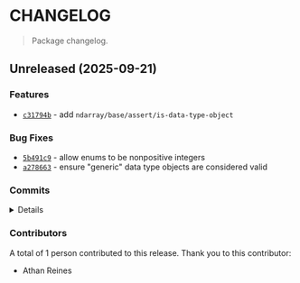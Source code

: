# CHANGELOG

> Package changelog.

<section class="release" id="unreleased">

## Unreleased (2025-09-21)

<section class="features">

### Features

-   [`c31794b`](https://github.com/stdlib-js/stdlib/commit/c31794b5f6f6c60db2c2f0f11ed274039db837a2) - add `ndarray/base/assert/is-data-type-object`

</section>

<!-- /.features -->

<section class="bug-fixes">

### Bug Fixes

-   [`5b491c9`](https://github.com/stdlib-js/stdlib/commit/5b491c98f454c2413c23eaa901543bef9e3642f2) - allow enums to be nonpositive integers
-   [`a278663`](https://github.com/stdlib-js/stdlib/commit/a2786634547c68e950444c8a16d522d2ab79e335) - ensure \"generic\" data type objects are considered valid

</section>

<!-- /.bug-fixes -->

<section class="commits">

### Commits

<details>

-   [`5b491c9`](https://github.com/stdlib-js/stdlib/commit/5b491c98f454c2413c23eaa901543bef9e3642f2) - **fix:** allow enums to be nonpositive integers _(by Athan Reines)_
-   [`a278663`](https://github.com/stdlib-js/stdlib/commit/a2786634547c68e950444c8a16d522d2ab79e335) - **fix:** ensure \"generic\" data type objects are considered valid _(by Athan Reines)_
-   [`c31794b`](https://github.com/stdlib-js/stdlib/commit/c31794b5f6f6c60db2c2f0f11ed274039db837a2) - **feat:** add `ndarray/base/assert/is-data-type-object` _(by Athan Reines)_

</details>

</section>

<!-- /.commits -->

<section class="contributors">

### Contributors

A total of 1 person contributed to this release. Thank you to this contributor:

-   Athan Reines

</section>

<!-- /.contributors -->

</section>

<!-- /.release -->

